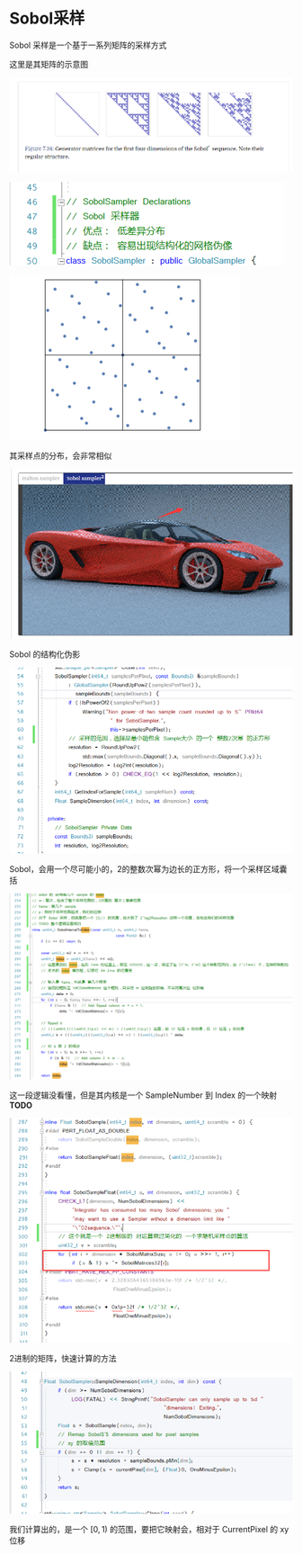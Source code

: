 # Sobol采样

Sobol 采样是一个基于一系列矩阵的采样方式

这里是其矩阵的示意图

![1](07_19/1.png)

![2](07_19/2.png)

![3](07_19/3.png)

其采样点的分布，会非常相似

![4](07_19/4.png)

Sobol 的结构化伪影

![5](07_19/5.png)

Sobol，会用一个尽可能小的，2的整数次幂为边长的正方形，将一个采样区域囊括

![6](07_19/6.png)

这一段逻辑没看懂，但是其内核是一个 SampleNumber 到 Index 的一个映射 **TODO**

![7](07_19/7.png)

2进制的矩阵，快速计算的方法

![8](07_19/8.png)

我们计算出的，是一个 $[0,1)$ 的范围，要把它映射会，相对于 CurrentPixel 的 xy 位移



